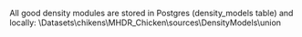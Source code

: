 All good density modules are stored in Postgres (density_models table) and locally: \\Datasets\chikens\MHDR_Chicken\sources\DensityModels\union
